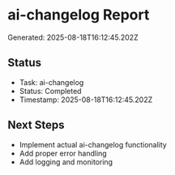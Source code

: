 # ai-changelog Report

Generated: 2025-08-18T16:12:45.202Z

## Status
- Task: ai-changelog
- Status: Completed
- Timestamp: 2025-08-18T16:12:45.202Z

## Next Steps
- Implement actual ai-changelog functionality
- Add proper error handling
- Add logging and monitoring
